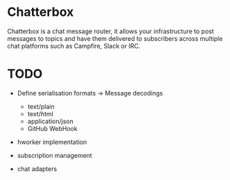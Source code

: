 # Chatterbox

Chatterbox is a chat message router, it allows your infrastructure to post
messages to topics and have them delivered to subscribers across multiple chat
platforms such as Campfire, Slack or IRC.

# TODO

- Define serialisation formats -> Message decodings
  - text/plain
  - text/html
  - application/json
  - GitHub WebHook

- hworker implementation

- subscription management

- chat adapters
